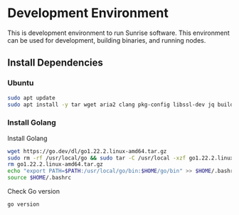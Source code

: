 # Development Environment

This is development environment to run Sunrise software.
This environment can be used for development, building binaries, and running nodes.

## Install Dependencies

### Ubuntu

```bash
sudo apt update
sudo apt install -y tar wget aria2 clang pkg-config libssl-dev jq build-essential git make ncdu
```

### Install Golang

Install Golang

```bash
wget https://go.dev/dl/go1.22.2.linux-amd64.tar.gz
sudo rm -rf /usr/local/go && sudo tar -C /usr/local -xzf go1.22.2.linux-amd64.tar.gz
rm go1.22.2.linux-amd64.tar.gz
echo "export PATH=$PATH:/usr/local/go/bin:$HOME/go/bin" >> $HOME/.bashrc
source $HOME/.bashrc
```

Check Go version

```bash
go version
```
